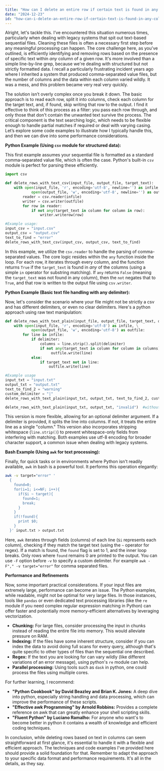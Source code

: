 ```yaml
---
title: "How can I delete an entire row if certain text is found in any column of a sequential file?"
date: "2024-12-23"
id: "how-can-i-delete-an-entire-row-if-certain-text-is-found-in-any-column-of-a-sequential-file"
---
```


Alright, let's tackle this. I’ve encountered this situation numerous times, particularly when dealing with legacy systems that spit out text-based sequential files. Cleaning these files is often a necessary first step before any meaningful processing can happen. The core challenge here, as you've outlined, is efficiently identifying and removing rows based on the presence of specific text within *any* column of a given row. It's more involved than a simple line-by-line grep, because we're dealing with structured but not strictly formatted data. I recall a particularly frustrating incident years ago where I inherited a system that produced comma-separated value files, but the number of columns and the data within each column varied wildly. It was a mess, and this problem became very real very quickly.

The solution isn’t overly complex once you break it down. The basic approach is to read each row, split it into columns, check each column for the target text, and, if found, skip writing that row to the output. I find it effective to think of this process as a filter: you pass each row through, and only those that don't contain the unwanted text survive the process. The critical component is the text searching logic, which needs to be flexible enough to handle partial matches if required or deal with varying casing. Let’s explore some code examples to illustrate how I typically handle this, and then we can dive into some performance considerations.

**Python Example (Using `csv` module for structured data):**

This first example assumes your sequential file is formatted as a standard comma-separated value file, which is often the case. Python's built-in `csv` module is perfect for parsing these efficiently.

```python
import csv

def delete_rows_with_text_csv(input_file, output_file, target_text):
    with open(input_file, 'r', encoding='utf-8', newline='') as infile, \
            open(output_file, 'w', encoding='utf-8', newline='') as outfile:
        reader = csv.reader(infile)
        writer = csv.writer(outfile)
        for row in reader:
            if not any(target_text in column for column in row):
                writer.writerow(row)

#Example usage:
input_csv = "input.csv"
output_csv = "output.csv"
text_to_find = "error"
delete_rows_with_text_csv(input_csv, output_csv, text_to_find)

```

In this example, we utilize the `csv.reader` to handle the parsing of comma-separated values. The core logic resides within the `any` function inside the loop. For each row, it iterates through every column, and the function returns `True` if the `target_text` is found in *any* of the columns (using a simple `in` operator for substring matching). If `any` returns `False` (meaning the `target_text` was not found in any column), then the `not` negates that to `True`, and that row is written to the output file using `csv.writer`.

**Python Example (Basic text file handling with any delimiter):**

Now, let's consider the scenario where your file might not be strictly a csv and has different delimiters, or even no clear delimiters. Here's a python approach using raw text manipulation:

```python
def delete_rows_with_text_plain(input_file, output_file, target_text, delimiter=None):
    with open(input_file, 'r', encoding='utf-8') as infile, \
            open(output_file, 'w', encoding='utf-8') as outfile:
        for line in infile:
            if delimiter:
                columns = line.strip().split(delimiter)
                if not any(target_text in column for column in columns):
                     outfile.write(line)
            else:
                if target_text not in line:
                    outfile.write(line)

#Example usage
input_txt = "input.txt"
output_txt = "output.txt"
text_to_find_2 = "warning"
custom_delimiter = "|"
delete_rows_with_text_plain(input_txt, output_txt, text_to_find_2, custom_delimiter) #using a delimiter

delete_rows_with_text_plain(input_txt, output_txt, "invalid")  #without a delimiter

```

This version is more flexible, allowing for an optional delimiter argument. If a delimiter is provided, it splits the line into columns. If not, it treats the entire line as a single "column." This version also incorporates stripping whitespace (`line.strip()`) to prevent whitespace-only fields from interfering with matching. Both examples use utf-8 encoding for broader character support, a common issue when dealing with legacy systems.

**Bash Example (Using `awk` for text processing):**

Finally, for quick tasks or in environments where Python isn't readily available, `awk` in bash is a powerful tool. It performs this operation elegantly:

```bash
awk -v target="error" '
  {
    found=0;
    for(i=1; i<=NF; i++){
      if($i ~ target){
        found=1;
        break;
      }
    }
    if(!found){
      print $0;
    }
  }' input.txt > output.txt
```

Here, `awk` iterates through fields (columns) of each line (`$i` represents each column), checking if they match the target text (using the `~` operator for regex). If a match is found, the `found` flag is set to 1, and the inner loop breaks. Only rows where `found` remains 0 are printed to the output.  You can use `-F` option before `-v` to specify a custom delimiter. For example `awk -F"," -v target="error"` for comma separated files.

**Performance and Refinements**

Now, some important practical considerations. If your input files are extremely large, performance can become an issue. The Python examples, while readable, might not be optimal for very large files. In those instances, tools like `pandas` or even dedicated text processing libraries (like the `re` module if you need complex regular expression matching in Python) can offer faster and potentially more memory-efficient alternatives by leveraging vectorization.

* **Chunking:** For large files, consider processing the input in chunks instead of reading the entire file into memory. This would alleviate pressure on RAM.
* **Indexing:** If the files have some inherent structure, consider if you can index the data to avoid doing full scans for every query, although that's quite specific to other types of files than the sequential one described.
* **Regex:** If the text you are looking for can vary wildly (like different variations of an error message), using python's `re` module can help.
* **Parallel processing:** Using tools such as `dask` in python, one could process the files using multiple cores.

For further learning, I recommend:

*   **"Python Cookbook" by David Beazley and Brian K. Jones:** A deep dive into python, especially string handling and data processing, which can improve the performance of these scripts.
*   **"Effective awk Programming" by Arnold Robbins:** Provides a complete reference on awk that can greatly enhance your shell scripting skills.
*   **"Fluent Python" by Luciano Ramalho:** For anyone who want's to become better in python it contains a wealth of knowledge and efficient coding techniques.

In conclusion, while deleting rows based on text in columns can seem straightforward at first glance, it's essential to handle it with a flexible and efficient approach. The techniques and code examples I've provided here should provide a solid foundation for that. Remember to adapt the approach to your specific data format and performance requirements. It's all in the details, as they say.

